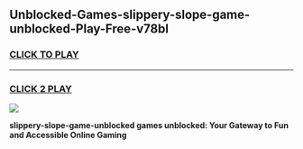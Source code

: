 
## Unblocked-Games-slippery-slope-game-unblocked-Play-Free-v78bl
<h3>
<a href="https://premium76.site?title=slippery-slope-game-unblocked&ref=23A">CLICK TO PLAY</a></h3>
<hr>

<h3>
<a href="https://premium76.site?title=slippery-slope-game-unblocked&ref=23A">CLICK 2 PLAY</a>
  
</h3>

<a href="https://premium76.site?title=slippery-slope-game-unblocked&ref=23A"><img src="https://clearcache.store/games.png"></a>


**slippery-slope-game-unblocked games unblocked: Your Gateway to Fun and Accessible Online Gaming**
